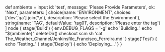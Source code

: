def ambiente = input id: 'test', message: 'Please Provide Parameters', ok: 'Next',
parameters: [
choice(name: 'ENVIRONMENT',
choices: ['dev','qa'].join('\n'),
description: 'Please select the Environment'),
string(name: 'TAG',
defaultValue: 'tag01',
description: 'Please enter the tag')
]
node {
stage('Build') {
env.DEBUG_FLAGS = '-g'
echo 'Building..'
echo “${ambiente}"
deleteDir()
checkout scm
sh 'cat The_Weather_Channel/Jenkinsfile_Francisco_Ferreira.md'
}
stage('Test') {
echo 'Testing..'
}
stage('Deploy') {
echo 'Deploying....'
}
}